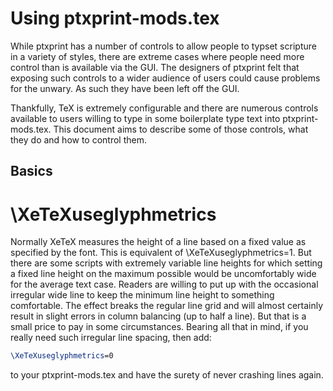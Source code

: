 # Using ptxprint-mods.tex

While ptxprint has a number of controls to allow people to typset scripture in a
variety of styles, there are extreme cases where people need more control than
is available via the GUI. The designers of ptxprint felt that exposing such
controls to a wider audience of users could cause problems for the unwary. As
such they have been left off the GUI.

Thankfully, TeX is extremely configurable and there are numerous controls
available to users willing to type in some boilerplate type text into
ptxprint-mods.tex. This document aims to describe some of those controls, what
they do and how to control them.

## Basics

# \XeTeXuseglyphmetrics

Normally XeTeX measures the height of a line based on a fixed value as specified
by the font. This is equivalent of \XeTeXuseglyphmetrics=1. But there are some
scripts with extremely variable line heights for which setting a fixed line
height on the maximum possible would be uncomfortably wide for the average text
case. Readers are willing to put up with the occasional irregular wide line to
keep the minimum line height to something comfortable. The effect breaks the
regular line grid and will almost certainly result in slight errors in column
balancing (up to half a line). But that is a small price to pay in some
circumstances. Bearing all that in mind, if you really need such irregular line
spacing, then add:

```tex
\XeTeXuseglyphmetrics=0
```

to your ptxprint-mods.tex and have the surety of never crashing lines again.

